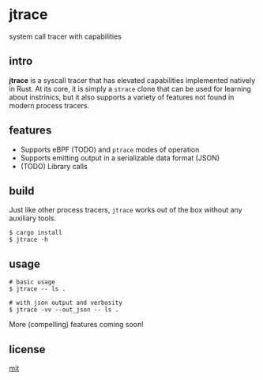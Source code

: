 # jtrace

system call tracer with capabilities

## intro

__jtrace__ is a syscall tracer that has elevated capabilities implemented natively in Rust.
At its core, it is simply a `strace` clone that can be used for learning about instrinics,
but it also supports a variety of features not found in modern process tracers.

## features

* Supports eBPF (TODO) and `ptrace` modes of operation
* Supports emitting output in a serializable data format (JSON)
* (TODO) Library calls

## build

Just like other process tracers, `jtrace` works out of the box without any auxiliary tools.

```
$ cargo install
$ jtrace -h
```

## usage

```
# basic usage 
$ jtrace -- ls .

# with json output and verbosity
$ jtrace -vv --out_json -- ls .
```

More (compelling) features coming soon!

## license

[mit](https://codemuch.tech/license.txt)
